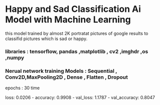 # Happy and Sad Classification Ai Model with Machine Learning
this model trained by almost 2K portratat pictures of google results to classifid pictures which is sad or happy.


### libraries : tensorflow, pandas ,matplotlib , cv2 ,imghdr ,os ,numpy
### Nerual network training Models :  Sequential , Conv2D,MaxPooling2D , Dense , Flatten , Dropout

epochs : 30 time

loss: 0.0206 - accuracy: 0.9908 - val_loss: 1.1787 - val_accuracy: 0.8047
